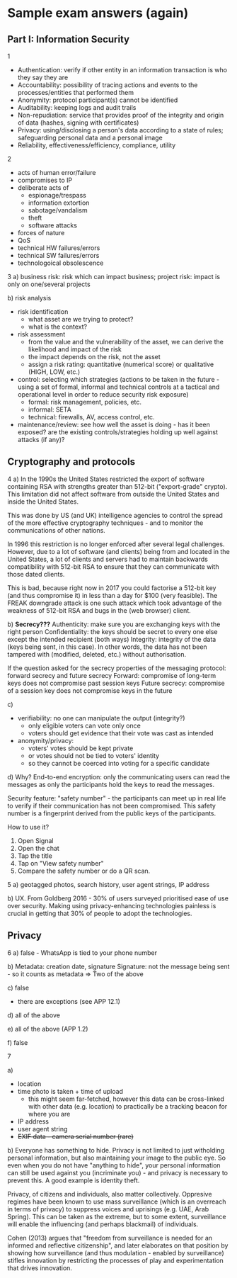 # Sample exam answers (again)

## Part I: Information Security
1
- Authentication: verify if other entity in an information transaction is who they say they are
- Accountability: possibility of tracing actions and events to the processes/entities that performed them
- Anonymity: protocol participant(s) cannot be identified
- Auditability: keeping logs and audit trails
- Non-repudiation: service that provides proof of the integrity and origin of data (hashes, signing with certificates)
- Privacy: using/disclosing a person's data according to a state of rules; safeguarding personal data and a personal image
- Reliability, effectiveness/efficiency, compliance, utility

2
- acts of human error/failure
- compromises to IP
- deliberate acts of
  - espionage/trespass
  - information extortion
  - sabotage/vandalism
  - theft
  - software attacks
- forces of nature
- QoS
- technical HW failures/errors
- technical SW failures/errors
- technologoical obsolescence


3
a) business risk: risk which can impact business; project risk: impact is only on one/several projects

b) risk analysis
- risk identification
  - what asset are we trying to protect?
  - what is the context?
- risk assessment
  - from the value and the vulnerability of the asset, we can derive the likelihood and impact of the risk
  - the impact depends on the risk, not the asset
  - assign a risk rating: quantitative (numerical score) or qualitative (HIGH, LOW, etc.)
- control: selecting which strategies (actions to be taken in the future - using a set of formal, informal and technical controls at a tactical and operational level in order to reduce security risk exposure)
  - formal: risk management, policies, etc.
  - informal: SETA
  - technical: firewalls, AV, access control, etc.
- maintenance/review: see how well the asset is doing - has it been exposed? are the existing controls/strategies holding up well against attacks (if any)?

## Cryptography and protocols

4
a) In the 1990s the United States restricted the export of software containing RSA with strengths greater than 512-bit ("export-grade" crypto). This limitation did not affect software from outside the United States and inside the United States.

This was done by US (and UK) intelligence agencies to control the spread of the more effective cryptography techniques - and to monitor the communications of other nations.

In 1996 this restriction is no longer enforced after several legal challenges. However, due to a lot of software (and clients) being from and located in the United States, a lot of clients and servers had to maintain backwards compatibility with 512-bit RSA to ensure that they can communicate with those dated clients.

This is bad, because right now in 2017 you could factorise a 512-bit key (and thus compromise it) in less than a day for $100 (very feasible). The FREAK downgrade attack is one such attack which took advantage of the weakness of 512-bit RSA and bugs in the (web browser) client.

b) **Secrecy???**
Authenticity: make sure you are exchanging keys with the right person
Confidentiality: the keys should be secret to every one else except the intended recipient (both ways)
Integrity: integrity of the data (keys being sent, in this case). In other words, the data has not been tampered with (modified, deleted, etc.) without authorisation.

If the question asked for the secrecy properties of the messaging protocol: forward secrecy and future secrecy
Forward: compromise of long-term keys does not compromise past session keys
Future secrecy: compromise of a session key does not compromise keys in the future

c)
- verifiability: no one can manipulate the output (integrity?)
  - only eligible voters can vote only once
  - voters should get evidence that their vote was cast as intended
- anonymity/privacy:
  - voters' votes should be kept private
  - or votes should not be tied to voters' identity
  - so they cannot be coerced into voting for a specific candidate

d)
Why? End-to-end encryption: only the communicating users can read the messages as only the participants hold the keys to read the messages.

Security feature: "safety number" - the participants can meet up in real life to verify if their communication has not been compromised. This safety number is a fingerprint derived from the public keys of the participants.

How to use it?
1. Open Signal
2. Open the chat
3. Tap the title
4. Tap on "View safety number"
5. Compare the safety number or do a QR scan.

5
a) geotagged photos, search history, user agent strings, IP address

b) UX. From Goldberg 2016 - 30% of users surveyed prioritised ease of use over security. Making using privacy-enhancing technologies painless is crucial in getting that 30% of people to adopt the technologies.

## Privacy

6
a) false - WhatsApp is tied to your phone number

b) Metadata: creation date, signature
Signature: not the message being sent - so it counts as metadata
=> Two of the above

c) false
- there are exceptions (see APP 12.1)

d) all of the above

e) all of the above (APP 1.2)

f) false

7

a)
- location
- time photo is taken + time of upload
  - this might seem far-fetched, however this data can be cross-linked with other data (e.g. location) to practically be a tracking beacon for where you are
- IP address
- user agent string
- ~~EXIF data - camera serial number (rare)~~

b)
Everyone has something to hide. Privacy is not limited to just witholding personal information, but also maintaining your image to the public eye. So even when you do not have "anything to hide", your personal information can still be used against you (incriminate you) - and privacy is necessary to prevent this. A good example is identity theft.

Privacy, of citizens and individuals, also matter collectively. Oppresive regimes have been known to use mass surveillance (which is an overreach in terms of privacy) to suppress voices and uprisings (e.g. UAE, Arab Spring). This can be taken as the extreme, but to some extent, surveillance will enable the influencing (and perhaps blackmail) of individuals.

Cohen (2013) argues that "freedom from surveillance is needed for an informed and reflective citizenship", and later elaborates on that position by showing how surveillance (and thus modulation - enabled by surveillance) stifles innovation by restricting the processes of play and experimentation that drives innovation.
